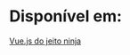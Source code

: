 # Disponível em: 

[Vue.js do jeito ninja](https://www.youtube.com/playlist?list=PLcoYAcR89n-qq1vGRbaUiV6Q9puy0qigW)
